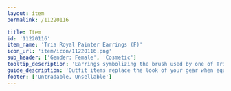 ```yaml
---
layout: item
permalink: /11220116

title: Item
id: '11220116'
item_name: 'Tria Royal Painter Earrings (F)'
icon_url: 'item/icon/11220116.png'
sub_header: ['Gender: Female', 'Cosmetic']
tooltip_description: 'Earrings symbolizing the brush used by one of Tria''s royal painters.'
guide_description: 'Outfit items replace the look of your gear when equipped.'
footer: ['Untradable, Unsellable']
---
```

